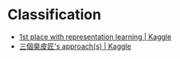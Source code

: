 # Classification

* [1st place with representation learning \| Kaggle](https://www.kaggle.com/c/porto-seguro-safe-driver-prediction/discussion/44629)
* [三個臭皮匠's approach\(s\) \| Kaggle](https://www.kaggle.com/c/porto-seguro-safe-driver-prediction/discussion/44558)


